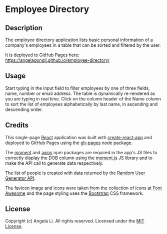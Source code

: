 # Employee Directory

## Description
The employee directory application lists basic personal information of a company's employees in a table that can be sorted and filtered by the user.

It is deployed to GitHub Pages here: https://angelagongli.github.io/employee-directory/

## Usage
Start typing in the input field to filter employees by one of three fields, name, number or email address. The table is dynamically re-rendered as you are typing in real time. Click on the column header of the Name column to sort the list of employees alphabetically by last name, in ascending and descending order.

## Credits
This single-page [React](https://reactjs.org/) application was built with [create-react-app](https://create-react-app.dev/) and deployed to GitHub Pages using the [gh-pages](https://www.npmjs.com/package/gh-pages) node package.

The [moment](https://www.npmjs.com/package/moment) and [axios](https://www.npmjs.com/package/axios) npm packages are required in the app's JS files to correctly display the DOB column using the [moment.js](https://momentjs.com/) JS library and to make the API call to generate data respectively.

The list of people is created with data returned by the [Random User Generator API](https://randomuser.me/).

The favicon image and icons were taken from the collection of icons at [Font Awesome](https://fontawesome.com/) and the page styling uses the [Bootstrap](https://getbootstrap.com/) CSS framework.

## License
Copyright (c) Angela Li. All rights reserved.
Licensed under the [MIT License](LICENSE).